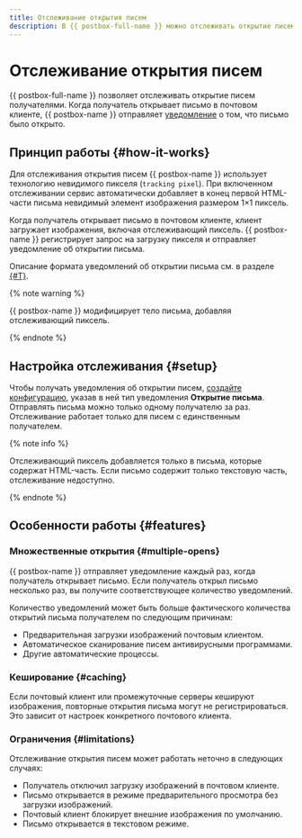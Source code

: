 ```yaml
---
title: Отслеживание открытия писем
description: В {{ postbox-full-name }} можно отслеживать открытие писем получателями. Когда получатель открывает письмо в почтовом клиенте, {{ postbox-name }} отправляет уведомление о том, что письмо было открыто.
---
```


# Отслеживание открытия писем

{{ postbox-full-name }} позволяет отслеживать открытие писем получателями. Когда получатель открывает письмо в почтовом клиенте, {{ postbox-name }} отправляет [уведомление](notification.md#open) о том, что письмо было открыто.

## Принцип работы {#how-it-works}

Для отслеживания открытия писем {{ postbox-name }} использует технологию невидимого пикселя (`tracking pixel`). При включенном отслеживании сервис автоматически добавляет в конец первой HTML-части письма невидимый элемент изображения размером 1×1 пиксель.

Когда получатель открывает письмо в почтовом клиенте, клиент загружает изображения, включая отслеживающий пиксель. {{ postbox-name }} регистрирует запрос на загрузку пикселя и отправляет уведомление об открытии письма.

Описание формата уведомлений об открытии письма см. в разделе [{#T}](notification.md#open).

{% note warning %}

{{ postbox-name }} модифицирует тело письма, добавляя отслеживающий пиксель.

{% endnote %}

## Настройка отслеживания {#setup}

Чтобы получать уведомления об открытии писем, [создайте конфигурацию](../operations/create-configuration.md), указав в ней тип уведомления **Открытие письма**. Отправлять письма можно только одному получателю за раз. Отслеживание работает только для писем с единственным получателем.

{% note info %}

Отслеживающий пиксель добавляется только в письма, которые содержат HTML-часть. Если письмо содержит только текстовую часть, отслеживание недоступно.

{% endnote %}

## Особенности работы {#features}

### Множественные открытия {#multiple-opens}

{{ postbox-name }} отправляет уведомление каждый раз, когда получатель открывает письмо. Если получатель открыл письмо несколько раз, вы получите соответствующее количество уведомлений.

Количество уведомлений может быть больше фактического количества открытий письма получателем по следующим причинам:

* Предварительная загрузки изображений почтовым клиентом.
* Автоматическое сканирование писем антивирусными программами.
* Другие автоматические процессы.

### Кеширование {#caching}

Если почтовый клиент или промежуточные серверы кешируют изображения, повторные открытия письма могут не регистрироваться. Это зависит от настроек конкретного почтового клиента.

### Ограничения {#limitations}

Отслеживание открытия писем может работать неточно в следующих случаях:

* Получатель отключил загрузку изображений в почтовом клиенте.
* Письмо открывается в режиме предварительного просмотра без загрузки изображений.
* Почтовый клиент блокирует внешние изображения по умолчанию.
* Письмо открывается в текстовом режиме.
